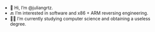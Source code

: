 - 👋 Hi, I’m @juliangrtz.
- 🔙 I’m interested in software and x86 + ARM reversing engineering.
- 👨‍🎓 I’m currently studying computer science and obtaining a useless degree.

<!---
juliangrtz/juliangrtz is a ✨ special ✨ repository because its `README.md` (this file) appears on your GitHub profile.
You can click the Preview link to take a look at your changes.
--->
